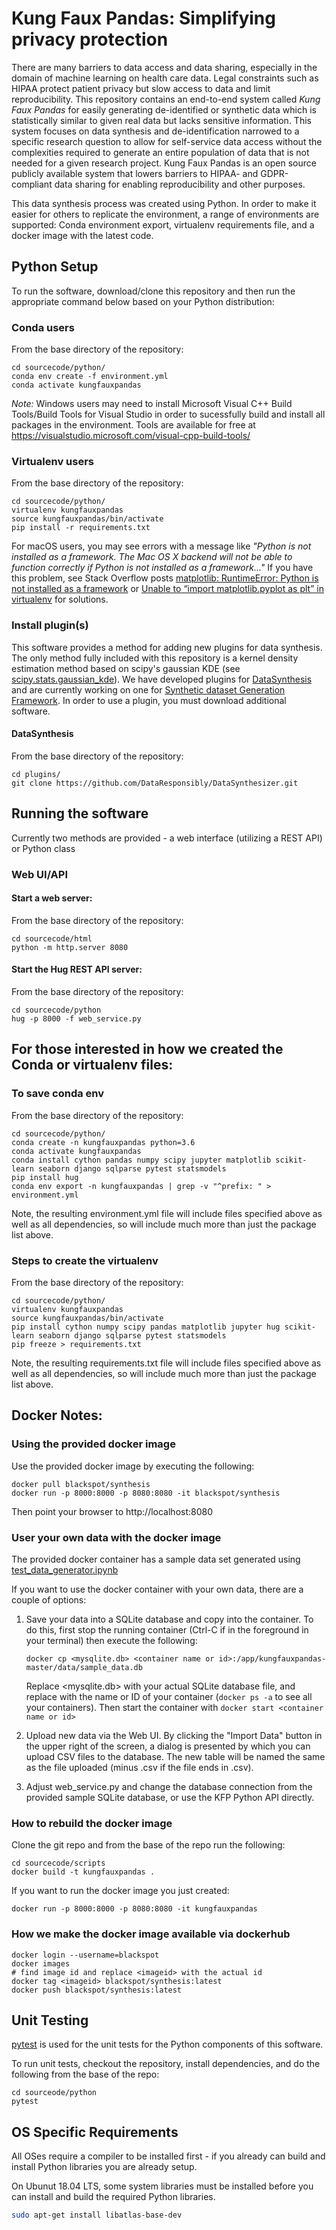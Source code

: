 # Kung Faux Pandas: Simplifying privacy protection

There are many barriers to data access and data sharing, especially in the domain of machine learning on health care data. Legal constraints such as HIPAA protect patient privacy but slow access to data and limit reproducibility. This repository contains an end-to-end system called *Kung Faux Pandas* for easily generating de-identified or synthetic data which is statistically similar to given real data but lacks sensitive information. This system focuses on data synthesis and de-identification narrowed to a specific research question to allow for self-service data access without the complexities required to generate an entire population of data that is not needed for a given research project. Kung Faux Pandas is an open source publicly available system that lowers barriers to HIPAA- and GDPR-compliant data sharing for enabling reproducibility and other purposes.

This data synthesis process was created using Python. In order to make it easier for others to replicate the environment, a range of environments are supported: Conda environment export, virtualenv requirements file, and a docker image with the latest code.

## Python Setup
To run the software, download/clone this repository and then run the appropriate command below based on your Python distribution:

### Conda users

From the base directory of the repository:

```
cd sourcecode/python/
conda env create -f environment.yml
conda activate kungfauxpandas
```
*Note:* Windows users may need to install Microsoft Visual C++ Build Tools/Build Tools for Visual Studio in order to sucessfully build and install all packages in the environment. Tools are available for free at https://visualstudio.microsoft.com/visual-cpp-build-tools/

### Virtualenv users

From the base directory of the repository:

```
cd sourcecode/python/
virtualenv kungfauxpandas
source kungfauxpandas/bin/activate
pip install -r requirements.txt
```

For macOS users, you may see errors with a message like *"Python is not installed as a framework. The Mac OS X backend will not be able to function correctly if Python is not installed as a framework..."* If you have this problem, see Stack Overflow posts [matplotlib: RuntimeError: Python is not installed as a framework](https://stackoverflow.com/questions/34977388/matplotlib-runtimeerror-python-is-not-installed-as-a-framework) or [Unable to “import matplotlib.pyplot as plt” in virtualenv](https://stackoverflow.com/questions/29433824/unable-to-import-matplotlib-pyplot-as-plt-in-virtualenv#comment86369743_35107136) for solutions.

### Install plugin(s)

This software provides a method for adding new plugins for data synthesis. The only method fully included with this repository is a kernel density estimation method based on scipy's gaussian KDE (see
  [scipy.stats.gaussian_kde](https://docs.scipy.org/doc/scipy/reference/generated/scipy.stats.gaussian_kde.html)). We have developed plugins for [DataSynthesis](https://github.com/DataResponsibly/DataSynthesizer) and are currently working on one for [Synthetic dataset Generation Framework](https://vbinds.ch/projects/sgf/index.html). In order to use a plugin, you must download additional software.

#### DataSynthesis
From the base directory of the repository:

```
cd plugins/
git clone https://github.com/DataResponsibly/DataSynthesizer.git
```

## Running the software

Currently two methods are provided - a web interface (utilizing a REST API) or Python class

### Web UI/API

#### Start a web server:
From the base directory of the repository:
```
cd sourcecode/html
python -m http.server 8080
```

#### Start the Hug REST API server:
From the base directory of the repository:
```
cd sourcecode/python
hug -p 8000 -f web_service.py
```

## For those interested in how we created the Conda or virtualenv files:

### To save conda env

From the base directory of the repository:

```
cd sourcecode/python/
conda create -n kungfauxpandas python=3.6
conda activate kungfauxpandas
conda install cython pandas numpy scipy jupyter matplotlib scikit-learn seaborn django sqlparse pytest statsmodels
pip install hug
conda env export -n kungfauxpandas | grep -v "^prefix: " > environment.yml
```
Note, the resulting environment.yml file will include files specified above as well as all dependencies, so will include much more than just the package list above.

### Steps to create the virtualenv

From the base directory of the repository:

```
cd sourcecode/python/
virtualenv kungfauxpandas
source kungfauxpandas/bin/activate
pip install cython numpy scipy pandas matplotlib jupyter hug scikit-learn seaborn django sqlparse pytest statsmodels
pip freeze > requirements.txt
```

Note, the resulting requirements.txt file will include files specified above as well as all dependencies, so will include much more than just the package list above.

## Docker Notes:

### Using the provided docker image
Use the provided docker image by executing the following:

```
docker pull blackspot/synthesis
docker run -p 8000:8000 -p 8080:8080 -it blackspot/synthesis
```
Then point your browser to http://localhost:8080

### User your own data with the docker image

The provided docker container has a sample data set generated using [test_data_generator.ipynb](sourcecode/python/test_data_generator.ipynb)

If you want to use the docker container with your own data, there are a couple of options:
1. Save your data into a SQLite database and copy into the container. To do this, first stop the running container (Ctrl-C if in the foreground in your terminal) then execute the following:

    `docker cp <mysqlite.db> <container name or id>:/app/kungfauxpandas-master/data/sample_data.db`

    Replace <mysqlite.db> with your actual SQLite database file, and replace <container name or id> with the name or ID of your container (`docker ps -a` to see all your containers). Then start the container with `docker start <container name or id>`

1. Upload new data via the Web UI. By clicking the "Import Data" button in the upper right of the screen, a dialog is presented by which you can upload CSV files to the database. The new table will be named the same as the file uploaded (minus .csv if the file ends in .csv).

1. Adjust web_service.py and change the database connection from the provided sample SQLite database, or use the KFP Python API directly.

### How to rebuild the docker image
Clone the git repo and from the base of the repo run the following:

```
cd sourcecode/scripts
docker build -t kungfauxpandas .
```

If you want to run the docker image you just created:

```
docker run -p 8000:8000 -p 8080:8080 -it kungfauxpandas
 ```

### How we make the docker image available via dockerhub

```
docker login --username=blackspot
docker images
# find image id and replace <imageid> with the actual id
docker tag <imageid> blackspot/synthesis:latest
docker push blackspot/synthesis:latest
```

## Unit Testing

[pytest](http://pytest.org/) is used for the unit tests for the Python components of this software.

To run unit tests, checkout the repository, install dependencies, and do the following from the base of the repo:

```
cd sourceode/python
pytest
```

## OS Specific Requirements

All OSes require a compiler to be installed first - if you already can build and install Python libraries you are already setup.

On Ubunut 18.04 LTS, some system libraries must be installed before you can install and build the required Python libraries.

```bash
sudo apt-get install libatlas-base-dev
```
